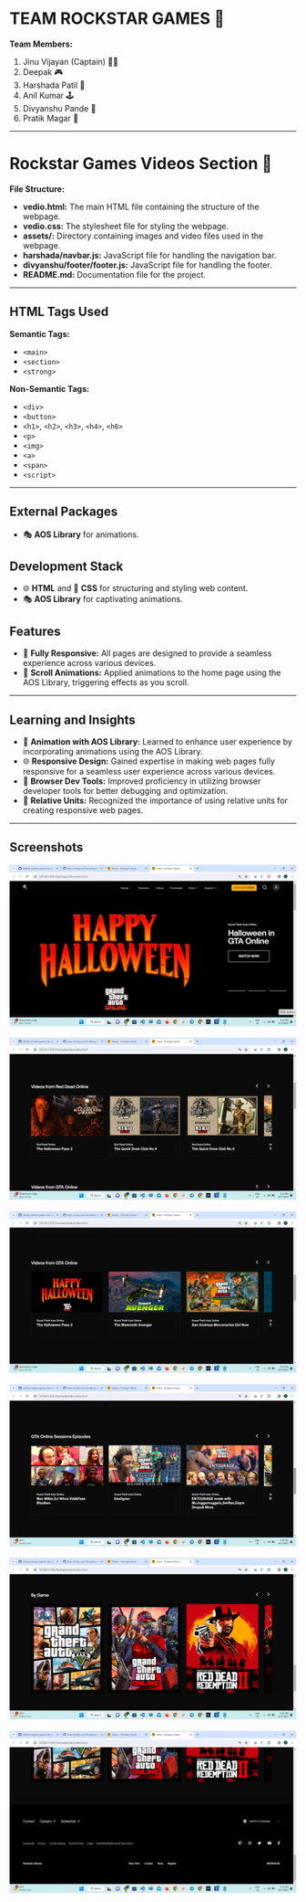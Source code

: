 # TEAM ROCKSTAR GAMES 🚀

**Team Members:**
1. Jinu Vijayan (Captain) 🏴‍☠️
2. Deepak 🎮
3. Harshada Patil 🎨
4. Anil Kumar 🕹️
5. Divyanshu Pande 📸
6. Pratik Magar 🎤

---

# Rockstar Games Videos Section 🎥

**File Structure:**
- **vedio.html:** The main HTML file containing the structure of the webpage.
- **vedio.css:** The stylesheet file for styling the webpage.
- **assets/:** Directory containing images and video files used in the webpage.
- **harshada/navbar.js:** JavaScript file for handling the navigation bar.
- **divyanshu/footer/footer.js:** JavaScript file for handling the footer.
- **README.md:** Documentation file for the project.

---

## HTML Tags Used

**Semantic Tags:**
- `<main>`
- `<section>`
- `<strong>`

**Non-Semantic Tags:**
- `<div>`
- `<button>`
- `<h1>`, `<h2>`, `<h3>`, `<h4>`, `<h6>`
- `<p>`
- `<img>`
- `<a>`
- `<span>`
- `<script>`

---

## External Packages

- 🎭 **AOS Library** for animations.

## Development Stack

- 🌐 **HTML** and 🎨 **CSS** for structuring and styling web content.
- 🎭 **AOS Library** for captivating animations.

## Features

- 📱 **Fully Responsive:** All pages are designed to provide a seamless experience across various devices.
- 🚀 **Scroll Animations:** Applied animations to the home page using the AOS Library, triggering effects as you scroll.

---

## Learning and Insights

- 🚀 **Animation with AOS Library:** Learned to enhance user experience by incorporating animations using the AOS Library.
- 🌐 **Responsive Design:** Gained expertise in making web pages fully responsive for a seamless user experience across various devices.
- 🔧 **Browser Dev Tools:** Improved proficiency in utilizing browser developer tools for better debugging and optimization.
- 📏 **Relative Units:** Recognized the importance of using relative units for creating responsive web pages.

---

## Screenshots

![Hero-Section](./video/assets/Screenshot%201.png)
<br>
<br>
![Hero-Section](./video/assets/Screenshot%20%202.png)
<br>
<br>
![Hero-Section](./video/assets/Screenshot%20%203.png)
<br>
<br>
![Hero-Section](./video/assets/Screenshot%204.png)
<br>
<br>
![Hero-Section](./video/assets/Screenshot%205.png)
<br>
<br>
![Hero-Section](./video/assets/Screenshot%206.png)